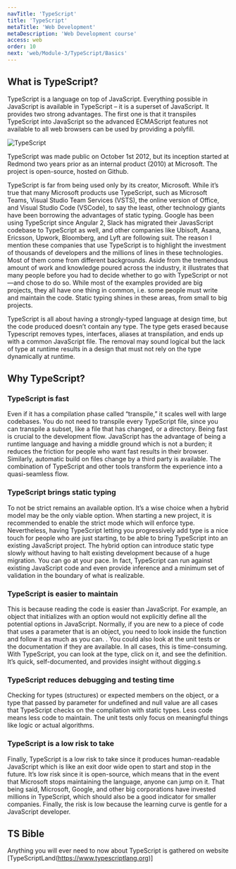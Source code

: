 ```yaml
---
navTitle: 'TypeScript'
title: 'TypeScript'
metaTitle: 'Web Development'
metaDescription: 'Web Development course'
access: web
order: 10
next: 'web/Module-3/TypeScript/Basics'
---
```


## What is TypeScript?

TypeScript is a language on top of JavaScript. Everything possible in JavaScript is available in TypeScript – it is a superset of JavaScript. It provides two strong advantages. The first one is that it transpiles TypeScript into JavaScript so the advanced ECMAScript features not available to all web browsers can be used by providing a polyfill.

![TypeScript](staticAsset/web/TypeScript.JPG)

TypeScript was made public on October 1st 2012, but its inception started at Redmond two years prior as an internal product (2010) at Microsoft. The project is open-source, hosted on Github.

TypeScript is far from being used only by its creator, Microsoft. While it’s true that many Microsoft products use TypeScript, such as Microsoft Teams, Visual Studio Team Services (VSTS), the online version of Office, and Visual Studio Code (VSCode), to say the least, other technology giants have been borrowing the advantages of static typing. Google has been using TypeScript since Angular 2, Slack has migrated their JavasScript codebase to TypeScript as well, and other companies like Ubisoft, Asana, Ericsson, Upwork, Bloomberg, and Lyft are following suit. The reason I mention these companies that use TypeScript is to highlight the investment of thousands of developers and the millions of lines in these technologies. Most of them come from different backgrounds. Aside from the tremendous amount of work and knowledge poured across the industry, it illustrates that many people before you had to decide whether to go with TypeScript or not—and chose to do so. While most of the examples provided are big projects, they all have one thing in common, i.e. some people must write and maintain the code. Static typing shines in these areas, from small to big projects.

TypeScript is all about having a strongly-typed language at design time, but the code produced doesn’t contain any type. The type gets erased because Typescript removes types, interfaces, aliases at transpilation, and ends up with a common JavaScript file. The removal may sound logical but the lack of type at runtime results in a design that must not rely on the type dynamically at runtime.

## Why TypeScript?

### TypeScript is fast

Even if it has a compilation phase called “transpile,” it scales well with large codebases. You do not need to transpile every TypeScript file, since you can transpile a subset, like a file that has changed, or a directory. Being fast is crucial to the development flow. JavaScript has the advantage of being a runtime language and having a middle ground which is not a burden; it reduces the friction for people who want fast results in their browser. Similarly, automatic build on files change by a third party is available. The combination of TypeScript and other tools transform the experience into a quasi-seamless flow.

### TypeScript brings static typing

To not be strict remains an available option. It’s a wise choice when a hybrid model may be the only viable option. When starting a new project, it is recommended to enable the strict mode which will enforce type. Nevertheless, having TypeScript letting you progressively add type is a nice touch for people who are just starting, to be able to bring TypeScript into an existing JavaScript project. The hybrid option can introduce static type slowly without having to halt existing development because of a huge migration. You can go at your pace. In fact, TypeScript can run against existing JavaScript code and even provide inference and a minimum set of validation in the boundary of what is realizable.

### TypeScript is easier to maintain

This is because reading the code is easier than JavaScript. For example, an object that initializes with an option would not explicitly define all the potential options in JavaScript. Normally, if you are new to a piece of code that uses a parameter that is an object, you need to look inside the function and follow it as much as you can. . You could also look at the unit tests or the documentation if they are available. In all cases, this is time-consuming. With TypeScript, you can look at the type, click on it, and see the definition. It’s quick, self-documented, and provides insight without digging.s

### TypeScript reduces debugging and testing time

Checking for types (structures) or expected members on the object, or a type that passed by parameter for undefined and null value are all cases that TypeScript checks on the compilation with static types. Less code means less code to maintain. The unit tests only focus on meaningful things like logic or actual algorithms.

### TypeScript is a low risk to take

Finally, TypeScript is a low risk to take since it produces human-readable JavaScript which is like an exit door wide open to start and stop in the future. It’s low risk since it is open-source, which means that in the event that Microsoft stops maintaining the language, anyone can jump on it. That being said, Microsoft, Google, and other big corporations have invested millions in TypeScript, which should also be a good indicator for smaller companies. Finally, the risk is low because the learning curve is gentle for a JavaScript developer.

## TS Bible

Anything you will ever need to now about TypeScript is gathered on website [TypeScriptLand(https://www.typescriptlang.org)]